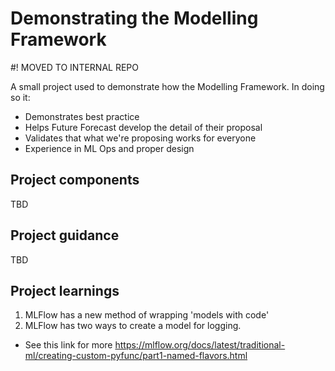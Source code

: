 # Demonstrating the Modelling Framework

#! MOVED TO INTERNAL REPO

A small project used to demonstrate how the Modelling Framework. In doing so it:
- Demonstrates best practice 
- Helps Future Forecast develop the detail of their proposal
- Validates that what we're proposing works for everyone
- Experience in ML Ops and proper design

## Project components
TBD

## Project guidance
TBD

## Project learnings
1. MLFlow has a new method of wrapping 'models with code'
2. MLFlow has two ways to create a model for logging.
  - See this link for more https://mlflow.org/docs/latest/traditional-ml/creating-custom-pyfunc/part1-named-flavors.html


